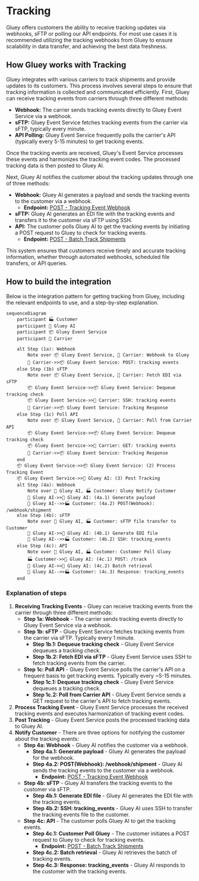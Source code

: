 # Tracking
Gluey offers customers the ability to receive tracking updates via webhooks, sFTP or polling our API endpoints. For most use cases it is recommended utilizing the tracking webhooks from Gluey to ensure scalability in data transfer, and achieving the best data freshness.

## How Gluey works with Tracking
Gluey integrates with various carriers to track shipments and provide updates to its customers. This process involves several steps to ensure that tracking information is collected and communicated efficiently. First, Gluey can receive tracking events from carriers through three different methods:

- **Webhook:** The carrier sends tracking events directly to Gluey Event Service via a webhook.
- **sFTP:** Gluey Event Service fetches tracking events from the carrier via sFTP, typically every minute.
- **API Polling:** Gluey Event Service frequently polls the carrier's API (typically every 5-15 minutes) to get tracking events.

Once the tracking events are received, Gluey's Event Service processes these events and harmonizes the tracking event codes. The processed tracking data is then posted to Gluey AI.

Next, Gluey AI notifies the customer about the tracking updates through one of three methods:

- **Webhook:** Gluey AI generates a payload and sends the tracking events to the customer via a webhook.
    - **Endpoint:** [POST - Tracking Event Webhook](https://developer.gluey.ai/webhook-tracking#operation/receive_webhook_webhook_tracking_post)
- **sFTP:** Gluey AI generates an EDI file with the tracking events and transfers it to the customer via sFTP using SSH.
- **API:** The customer polls Gluey AI to get the tracking events by initiating a POST request to Gluey to check for tracking events.
    - **Endpoint:** [POST - Batch Track Shipments](https://developer.gluey.ai/api-tracking#operation/track_track_post)

This system ensures that customers receive timely and accurate tracking information, whether through automated webhooks, scheduled file transfers, or API queries.

## How to build the integration
Below is the integration pattern for getting tracking from Gluey, including the relevant endpoints to use, and a step-by-step explanation.

~~~mermaid
sequenceDiagram
    participant 🏭 Customer
    participant 🤖 Gluey AI
    participant 📦 Gluey Event Service
    participant 🚚 Carrier

    alt Step (1a): Webhook
        Note over 📦 Gluey Event Service, 🚚 Carrier: Webhook to Gluey
        🚚 Carrier->>📦 Gluey Event Service: POST: tracking events
    else Step (1b) sFTP
        Note over 📦 Gluey Event Service, 🚚 Carrier: Fetch EDI via sFTP
        📦 Gluey Event Service->>📦 Gluey Event Service: Dequeue tracking check
        📦 Gluey Event Service->>🚚 Carrier: SSH: tracking events
        🚚 Carrier->>📦 Gluey Event Service: Tracking Response
    else Step (1c) Poll API
        Note over 📦 Gluey Event Service, 🚚 Carrier: Poll from Carrier API
        📦 Gluey Event Service->>📦 Gluey Event Service: Dequeue tracking check
        📦 Gluey Event Service->>🚚 Carrier: GET: tracking events
        🚚 Carrier->>📦 Gluey Event Service: Tracking Response
    end
    📦 Gluey Event Service->>📦 Gluey Event Service: (2) Process Tracking Event
    📦 Gluey Event Service->>🤖 Gluey AI: (3) Post Tracking
    alt Step (4a): Webhook
        Note over 🤖 Gluey AI, 🏭 Customer: Gluey Notify Customer
        🤖 Gluey AI->>🤖 Gluey AI: (4a.1) Generate payload
        🤖 Gluey AI-->>🏭 Customer: (4a.2) POST(Webhook): /webhook/shipment
    else Step (4b): sFTP
        Note over 🤖 Gluey AI, 🏭 Customer: sFTP file transfer to Customer
        🤖 Gluey AI->>🤖 Gluey AI: (4b.1) Generate EDI file
        🤖 Gluey AI-->>🏭 Customer: (4b.2) SSH: tracking_events
    else Step (4c): API
        Note over 🤖 Gluey AI, 🏭 Customer: Customer Poll Gluey
        🏭 Customer->>🤖 Gluey AI: (4c.1) POST: /track
        🤖 Gluey AI->>🤖 Gluey AI: (4c.2) Batch retrieval
        🤖 Gluey AI-->>🏭 Customer: (4c.3) Response: tracking_events
    end
~~~

### Explanation of steps

1. **Receiving Tracking Events** - Gluey can receive tracking events from the carrier through three different methods:
    - **Step 1a: Webhook** - The carrier sends tracking events directly to Gluey Event Service via a webhook.
    - **Step 1b: sFTP** - Gluey Event Service fetches tracking events from the carrier via sFTP. Typically every 1 minute.
        - **Step 1b.1: Dequeue tracking check** - Gluey Event Service dequeues a tracking check.
        - **Step 1b.2: Fetch EDI via sFTP** - Gluey Event Service uses SSH to fetch tracking events from the carrier.
    - **Step 1c: Poll API** - Gluey Event Service polls the carrier's API on a frequent basis to get tracking events. Typically every ~5-15 minutes.
        - **Step 1c.1: Dequeue tracking check** - Gluey Event Service dequeues a tracking check.
        - **Step 1c.2: Poll from Carrier API** - Gluey Event Service sends a GET request to the carrier's API to fetch tracking events.
2. **Process Tracking Event** - Gluey Event Service processes the received tracking events and executes harmonization of tracking event codes.
3. **Post Tracking** - Gluey Event Service posts the processed tracking data to Gluey AI.
4. **Notify Customer** - There are three options for notifying the customer about the tracking events:
    - **Step 4a: Webhook** - Gluey AI notifies the customer via a webhook.
        - **Step 4a.1: Generate payload** - Gluey AI generates the payload for the webhook.
        - **Step 4a.2: POST(Webhook): /webhook/shipment** - Gluey AI sends the tracking events to the customer via a webhook.
            - **Endpoint:** [POST - Tracking Event Webhook](https://developer.gluey.ai/webhook-tracking#operation/receive_webhook_webhook_tracking_post)
    - **Step 4b: sFTP** - Gluey AI transfers the tracking events to the customer via sFTP.
        - **Step 4b.1: Generate EDI file** - Gluey AI generates the EDI file with the tracking events.
        - **Step 4b.2: SSH: tracking_events** - Gluey AI uses SSH to transfer the tracking events file to the customer.
    - **Step 4c: API** - The customer polls Gluey AI to get the tracking events.
        - **Step 4c.1: Customer Poll Gluey** - The customer initiates a POST request to Gluey to check for tracking events.
            - **Endpoint:** [POST - Batch Track Shipments](https://developer.gluey.ai/api-tracking#operation/track_track_post)
        - **Step 4c.2: Batch retrieval** - Gluey AI retrieves the batch of tracking events.
        - **Step 4c.3: Response: tracking_events** - Gluey AI responds to the customer with the tracking events.
